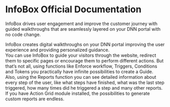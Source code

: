 # InfoBox Official Documentation

InfoBox drives user engagement and improve the customer journey with guided walkthroughs that are seamlessly layered on your DNN portal with no code change. 
<br/>

InfoBox creates digital walkthroughs on your DNN portal improving the user experience and providing personalized guidance. <br/>
You can use InfoBox to guide your visitors through the website, redirect them to specific pages or encourage them to perform different actions. But that’s not all, using functions like Enforce workflow, Triggers, Conditions and Tokens you practically have infinite possibilities to create a Guide. <br/>
Also, using the Reports function you can see detailed information about every step of the user, like what steps have finished, what was the last step triggered, how many times did he triggered a step and many other reports. <br/>
If you have Action Grid module installed, the possibilities to generate custom reports are endless.
